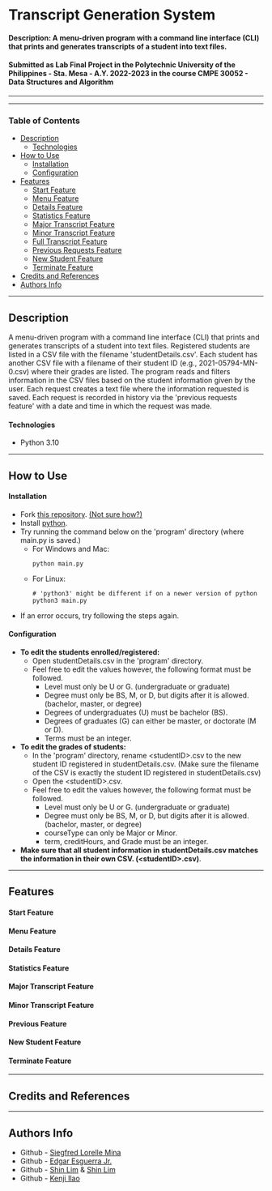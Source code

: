 # Transcript Generation System

#### Description: A menu-driven program with a command line interface (CLI) that prints and generates transcripts of a student into text files.

#### Submitted as Lab Final Project in the Polytechnic University of the Philippines - Sta. Mesa - A.Y. 2022-2023 in the course CMPE 30052 - Data Structures and Algorithm

---

<!-- PICTURE HERE -->

---

### Table of Contents
- [Description]()
    - [Technologies]()
- [How to Use]()
    - [Installation]()
    - [Configuration]()
- [Features]()
    - [Start Feature]()
    - [Menu Feature]()
    - [Details Feature]()
    - [Statistics Feature]()
    - [Major Transcript Feature]()
    - [Minor Transcript Feature]()
    - [Full Transcript Feature]()
    - [Previous Requests Feature]()
    - [New Student Feature]()
    - [Terminate Feature]()
- [Credits and References]()
- [Authors Info]()

---

## Description
A menu-driven program with a command line interface (CLI) that prints and generates transcripts of a student into text files. Registered students are listed in a CSV file with the filename 'studentDetails.csv'. Each student has another CSV file with a filename of their student ID (e.g., 2021-05794-MN-0.csv) where their grades are listed. The program reads and filters information in the CSV files based on the student information given by the user. Each request creates a text file where the information requested is saved. Each request is recorded in history via the 'previous requests feature' with a date and time in which the request was made.

#### Technologies
- Python 3.10

---

## How to Use

#### Installation
- Fork [this repository](https://github.com/edgarpesguerrajr/transcript-generation-system). [(Not sure how?)](https://docs.github.com/en/get-started/quickstart/fork-a-repo#forking-a-repository)
- Install [python](https://www.python.org/downloads/).
- Try running the command below on the 'program' directory (where main.py is saved.)
    - For Windows and Mac:
        ```
        python main.py
        ```
    - For Linux:
        ```
        # 'python3' might be different if on a newer version of python
        python3 main.py
        ```
- If an error occurs, try following the steps again.

#### Configuration
- **To edit the students enrolled/registered:**
    - Open studentDetails.csv in the 'program' directory.
    - Feel free to edit the values however, the following format must be followed.
        - Level must only be U or G. (undergraduate or graduate)
        - Degree must only be BS, M, or D, but digits after it is allowed. (bachelor, master, or degree)
        - Degrees of undergraduates (U) must be bachelor (BS).
        - Degrees of graduates (G) can either be master, or doctorate (M or D).
        - Terms must be an integer.
- **To edit the grades of students:**
    - In the 'program' directory, rename \<studentID>.csv to the new student ID registered in studentDetails.csv. (Make sure the filename of the CSV is exactly the student ID registered in studentDetails.csv)
    - Open the \<studentID>.csv.
    - Feel free to edit the values however, the following format must be followed.
        - Level must only be U or G. (undergraduate or graduate)
        - Degree must only be BS, M, or D, but digits after it is allowed. (bachelor, master, or degree)
        - courseType can only be Major or Minor.
        - term, creditHours, and Grade must be an integer.
- **Make sure that all student information in studentDetails.csv matches the information in their own CSV. (\<studentID>.csv)**.

---

## Features

#### Start Feature

#### Menu Feature

#### Details Feature

#### Statistics Feature

#### Major Transcript Feature

#### Minor Transcript Feature

#### Previous Feature

#### New Student Feature

#### Terminate Feature

---

## Credits and References

---

## Authors Info
- Github - [Siegfred Lorelle Mina](https://github.com/SiegfredLorelle)
- Github - [Edgar Esguerra Jr.](https://github.com/edgarpesguerrajr)
- Github - [Shin Lim](https://github.com/ShinayLim) & [Shin Lim](https://github.com/shinlim12)
- Github - [Kenji Ilao](https://github.com/KenjiIlao)




